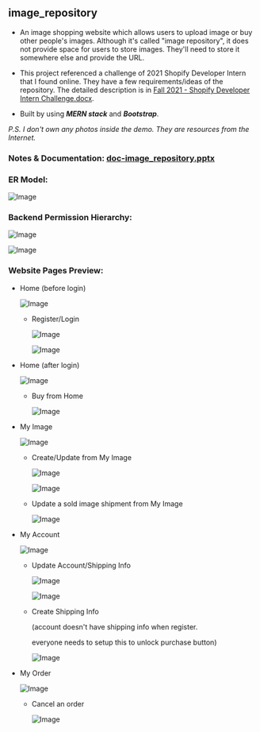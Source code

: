 ## image_repository

- An image shopping website which allows users to upload image or buy other people's images. Although it's called "image repository", it does not provide space for users to store images. They'll need to store it somewhere else and provide the URL.

- This project referenced a challenge of 2021 Shopify Developer Intern that I found online. They have a few requirements/ideas of the repository. The detailed description is in [Fall 2021 - Shopify Developer Intern Challenge.docx](https://github.com/elleech/web_practice/blob/master/image_repository/Fall%202021%20-%20Shopify%20Developer%20Intern%20Challenge.docx).

- Built by using **_MERN stack_** and **_Bootstrap_**.

_P.S. I don't own any photos inside the demo. They are resources from the Internet._

<!-- # View Here ->  -->

### Notes & Documentation: [doc-image_repository.pptx](https://github.com/elleech/web_practice/blob/master/image_repository/doc-image_repository.pptx)

### ER Model:

![Image](_images/shopify-image_repository-00_ermodel.png)

### Backend Permission Hierarchy:

![Image](_images/shopify-image_repository-00a_backendpermission.png)

![Image](_images/shopify-image_repository-00b_backendpermission.png)

### Website Pages Preview:

- Home (before login)

  ![Image](_images/shopify-image_repository-01_home.png)

  - Register/Login

    ![Image](_images/shopify-image_repository-01a_register.png)

    ![Image](_images/shopify-image_repository-01b_login.png)

- Home (after login)

  ![Image](_images/shopify-image_repository-02_home.png)

  - Buy from Home

    ![Image](_images/shopify-image_repository-02a_create_buy.png)

- My Image

  ![Image](_images/shopify-image_repository-03_myimage.png)

  - Create/Update from My Image

    ![Image](_images/shopify-image_repository-03a_create_image.png)

    ![Image](_images/shopify-image_repository-03b_update_image.png)

  - Update a sold image shipment from My Image

    ![Image](_images/shopify-image_repository-03c_update_buy.png)

- My Account

  ![Image](_images/shopify-image_repository-04_myaccount.png)

  - Update Account/Shipping Info

    ![Image](_images/shopify-image_repository-04a_update_account.png)

    ![Image](_images/shopify-image_repository-04b_update_user.png)

  - Create Shipping Info

    (account doesn't have shipping info when register.
    
    everyone needs to setup this to unlock purchase button)

    ![Image](_images/shopify-image_repository-04c_create_user.png)

- My Order

  ![Image](_images/shopify-image_repository-05_myorder.png)

  - Cancel an order

    ![Image](_images/shopify-image_repository-05a_update_buy.png)
